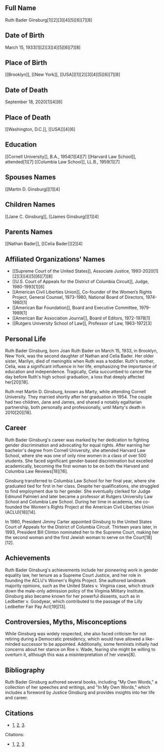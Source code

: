 ## Full Name
Ruth Bader Ginsburg[1][2][3][4][5][6][7][8]

## Date of Birth
March 15, 1933[1][2][3][4][5][6][7][8]

## Place of Birth
[[Brooklyn]], [[New York]], [[USA]][1][2][3][4][5][6][7][8]

## Date of Death
September 18, 2020[1][4][6]

## Place of Death
[[Washington, D.C.]], [[USA]][4][6]

## Education
[[Cornell University]], B.A., 1954[1][4][7]
[[Harvard Law School]], attended[1][7]
[[Columbia Law School]], LL.B., 1959[1][7]

## Spouses Names
[[Martin D. Ginsburg]][1][4]

## Children Names
[[Jane C. Ginsburg]], [[James Ginsburg]][1][4]

## Parents Names
[[Nathan Bader]], [[Celia Bader]][2][4]

## Affiliated Organizations' Names
- [[Supreme Court of the United States]], Associate Justice, 1993-2020[1][2][3][4][5][6][7][8]
- [[U.S. Court of Appeals for the District of Columbia Circuit]], Judge, 1980-1993[1][6]
- [[American Civil Liberties Union]], Co-founder of the Women’s Rights Project, General Counsel, 1973-1980, National Board of Directors, 1974-1980[1]
- [[American Bar Foundation]], Board and Executive Committee, 1979-1989[1]
- [[American Bar Association Journal]], Board of Editors, 1972-1978[1]
- [[Rutgers University School of Law]], Professor of Law, 1963-1972[3]

## Personal Life

Ruth Bader Ginsburg, born Joan Ruth Bader on March 15, 1933, in Brooklyn, New York, was the second daughter of Nathan and Celia Bader. Her older sister, Marilyn, died of meningitis when Ruth was a toddler. Ruth's mother, Celia, was a significant influence in her life, emphasizing the importance of education and independence. Tragically, Celia succumbed to cancer the day before Ruth's high school graduation, a loss that deeply affected her[20][18].

Ruth met Martin D. Ginsburg, known as Marty, while attending Cornell University. They married shortly after her graduation in 1954. The couple had two children, Jane and James, and shared a notably egalitarian partnership, both personally and professionally, until Marty's death in 2010[20][18].

## Career

Ruth Bader Ginsburg's career was marked by her dedication to fighting gender discrimination and advocating for equal rights. After earning her bachelor's degree from Cornell University, she attended Harvard Law School, where she was one of only nine women in a class of over 500 students. She faced significant gender-based discrimination but excelled academically, becoming the first woman to be on both the Harvard and Columbia Law Reviews[18][16].

Ginsburg transferred to Columbia Law School for her final year, where she graduated tied for first in her class. Despite her qualifications, she struggled to find employment due to her gender. She eventually clerked for Judge Edmund Palmieri and later became a professor at Rutgers University Law School and Columbia Law School. During her time in academia, she co-founded the Women's Rights Project at the American Civil Liberties Union (ACLU)[18][14].

In 1980, President Jimmy Carter appointed Ginsburg to the United States Court of Appeals for the District of Columbia Circuit. Thirteen years later, in 1993, President Bill Clinton nominated her to the Supreme Court, making her the second woman and the first Jewish woman to serve on the Court[18][12].

## Achievements

Ruth Bader Ginsburg's achievements include her pioneering work in gender equality law, her tenure as a Supreme Court Justice, and her role in founding the ACLU's Women's Rights Project. She authored landmark majority opinions, such as the United States v. Virginia case, which struck down the male-only admission policy of the Virginia Military Institute. Ginsburg also became known for her powerful dissents, such as in Ledbetter v. Goodyear, which contributed to the passage of the Lilly Ledbetter Fair Pay Act[19][13].

## Controversies, Myths, Misconceptions

While Ginsburg was widely respected, she also faced criticism for not retiring during a Democratic presidency, which would have allowed a like-minded successor to be appointed. Additionally, some feminists initially had concerns about her stance on Roe v. Wade, fearing she might be willing to overturn it, although this was a misinterpretation of her views[8].

## Bibliography

Ruth Bader Ginsburg authored several books, including "My Own Words," a collection of her speeches and writings, and "In My Own Words," which includes a foreword by Justice Ginsburg and provides insights into her life and career.

## Citations

* [1](https://www.harpercollins.com/blogs/harperkids/ruth-bader-ginsburg-facts), [2](https://www.aacr.org/grants/lustgarten-foundation-aacr-career-development-award-for-pancreatic-cancer-research-in-honor-of-ruth-bader-ginsburg/), [3](https://achievement.org/achiever/ruth-bader-ginsburg/).

Citations:

* [1](https://en.wikipedia.org/wiki/Ruth_Bader_Ginsburg), [2](https://ballotpedia.org/Ruth_Bader_Ginsburg), [3](https://news.harvard.edu/gazette/story/2020/09/harvard-community-reflects-on-the-life-achievements-of-ruth-bader-ginsburg)
